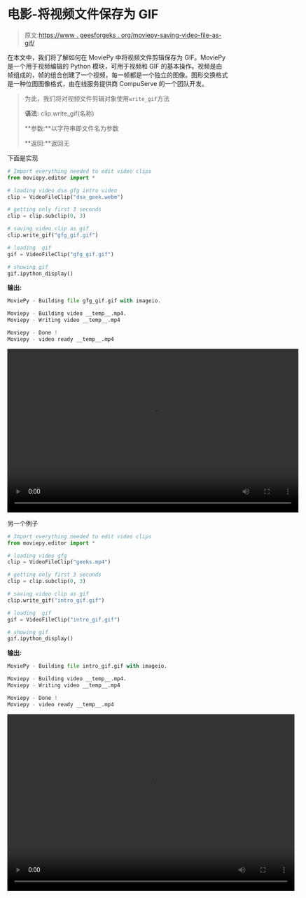 # 电影-将视频文件保存为 GIF

> 原文:[https://www . geesforgeks . org/moviepy-saving-video-file-as-gif/](https://www.geeksforgeeks.org/moviepy-saving-video-file-as-gif/)

在本文中，我们将了解如何在 MoviePy 中将视频文件剪辑保存为 GIF。MoviePy 是一个用于视频编辑的 Python 模块，可用于视频和 GIF 的基本操作。视频是由帧组成的，帧的组合创建了一个视频，每一帧都是一个独立的图像。图形交换格式是一种位图图像格式，由在线服务提供商 CompuServe 的一个团队开发。

> 为此，我们将对视频文件剪辑对象使用`write_gif`方法
> 
> **语法:** clip.write_gif(名称)
> 
> **参数:**以字符串即文件名为参数
> 
> **返回:**返回无

下面是实现

```py
# Import everything needed to edit video clips
from moviepy.editor import *

# loading video dsa gfg intro video
clip = VideoFileClip("dsa_geek.webm")

# getting only first 3 seconds
clip = clip.subclip(0, 3)

# saving video clip as gif
clip.write_gif("gfg_gif.gif")

# loading  gif
gif = VideoFileClip("gfg_gif.gif")

# showing gif
gif.ipython_display()
```

**输出:**

```py
MoviePy - Building file gfg_gif.gif with imageio.

Moviepy - Building video __temp__.mp4.
Moviepy - Writing video __temp__.mp4

Moviepy - Done !
Moviepy - video ready __temp__.mp4

```

<video class="wp-video-shortcode" id="video-465391-1" width="665" height="374" preload="metadata" controls=""><source type="video/mp4" src="https://media.geeksforgeeks.org/wp-content/uploads/20200805224021/137.mp4?_=1">[https://media.geeksforgeeks.org/wp-content/uploads/20200805224021/137.mp4](https://media.geeksforgeeks.org/wp-content/uploads/20200805224021/137.mp4)</video>

另一个例子

```py
# Import everything needed to edit video clips
from moviepy.editor import *

# loading video gfg
clip = VideoFileClip("geeks.mp4")

# getting only first 3 seconds
clip = clip.subclip(0, 3)

# saving video clip as gif
clip.write_gif("intro_gif.gif")

# loading  gif
gif = VideoFileClip("intro_gif.gif")

# showing gif
gif.ipython_display()
```

**输出:**

```py
MoviePy - Building file intro_gif.gif with imageio.

Moviepy - Building video __temp__.mp4.
Moviepy - Writing video __temp__.mp4

Moviepy - Done !
Moviepy - video ready __temp__.mp4

```

<video class="wp-video-shortcode" id="video-465391-2" width="656" height="404" preload="metadata" controls=""><source type="video/mp4" src="https://media.geeksforgeeks.org/wp-content/uploads/20200805223958/231.mp4?_=2">[https://media.geeksforgeeks.org/wp-content/uploads/20200805223958/231.mp4](https://media.geeksforgeeks.org/wp-content/uploads/20200805223958/231.mp4)</video>
